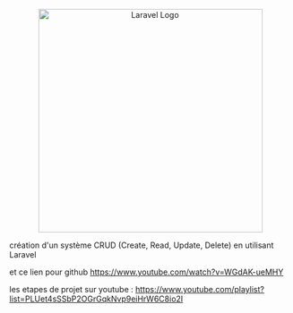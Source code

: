 <p align="center"><a href="https://laravel.com" target="_blank"><img src="https://raw.githubusercontent.com/laravel/art/master/logo-lockup/5%20SVG/2%20CMYK/1%20Full%20Color/laravel-logolockup-cmyk-red.svg" width="400" alt="Laravel Logo"></a></p>

 création d'un système CRUD (Create, Read, Update, Delete) en utilisant Laravel



et ce lien pour github https://www.youtube.com/watch?v=WGdAK-ueMHY


les etapes de projet sur youtube :
https://www.youtube.com/playlist?list=PLUet4sSSbP2OGrGqkNvp9eiHrW6C8io2I
